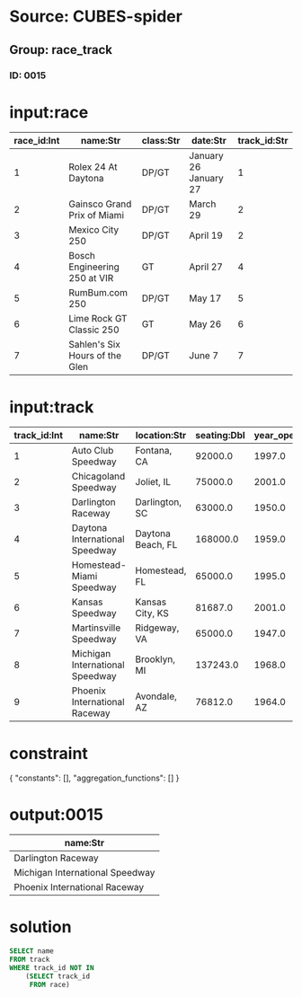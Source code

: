 # Source: CUBES-spider
## Group: race_track
### ID: 0015

# input:race

| race_id:Int | name:Str | class:Str | date:Str | track_id:Str |
|---|---|---|---|---|
| 1 | Rolex 24 At Daytona | DP/GT | January 26 January 27 | 1 |
| 2 | Gainsco Grand Prix of Miami | DP/GT | March 29 | 2 |
| 3 | Mexico City 250 | DP/GT | April 19 | 2 |
| 4 | Bosch Engineering 250 at VIR | GT | April 27 | 4 |
| 5 | RumBum.com 250 | DP/GT | May 17 | 5 |
| 6 | Lime Rock GT Classic 250 | GT | May 26 | 6 |
| 7 | Sahlen's Six Hours of the Glen | DP/GT | June 7 | 7 |

# input:track

| track_id:Int | name:Str | location:Str | seating:Dbl | year_opened:Dbl |
|---|---|---|---|---|
| 1 | Auto Club Speedway | Fontana, CA | 92000.0 | 1997.0 |
| 2 | Chicagoland Speedway | Joliet, IL | 75000.0 | 2001.0 |
| 3 | Darlington Raceway | Darlington, SC | 63000.0 | 1950.0 |
| 4 | Daytona International Speedway | Daytona Beach, FL | 168000.0 | 1959.0 |
| 5 | Homestead-Miami Speedway | Homestead, FL | 65000.0 | 1995.0 |
| 6 | Kansas Speedway | Kansas City, KS | 81687.0 | 2001.0 |
| 7 | Martinsville Speedway | Ridgeway, VA | 65000.0 | 1947.0 |
| 8 | Michigan International Speedway | Brooklyn, MI | 137243.0 | 1968.0 |
| 9 | Phoenix International Raceway | Avondale, AZ | 76812.0 | 1964.0 |

# constraint

{
  "constants": [],
  "aggregation_functions": []
}

# output:0015

| name:Str |
|---|
| Darlington Raceway |
| Michigan International Speedway |
| Phoenix International Raceway |

# solution

```sql
SELECT name
FROM track
WHERE track_id NOT IN
    (SELECT track_id
     FROM race)
```
